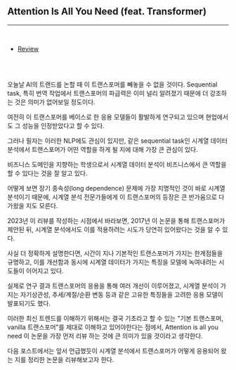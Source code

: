 ## Attention Is All You Need (feat. Transformer)

__________

<br>

- [Review](https://seollane22.tistory.com/20)

</br>

<br>

오늘날 AI의 트랜드를 논할 때 이 트랜스포머를 빼놓을 수 없을 것이다. Sequential task, 특히 번역 작업에서 트랜스포머의 파급력은 이미 널리 알려졌기 때문에 더 강조하는 것은 의미가 없어보일 정도이다. 

여전히 이 트랜스포머를 베이스로 한 응용 모델들이 활발하게 연구되고 있으며 현업에서도 그 성능을 인정받았다고 할 수 있다.

그러나 필자는 이러한 NLP에도 관심이 있지만, 같은 sequential task인 시계열 데이터 분석에서 트랜스포머가 어떤 역할을 하게 될 지에 대해 가장 큰 관심이 있다.

비즈니스 도메인을 지향하는 학생으로서 시계열 데이터 분석이 비즈니스에서 큰 역할을 할 수 있다는 것을 잘 알고 있다.  

어떻게 보면 장기 종속성(long dependence) 문제에 가장 치명적인 것이 바로 시계열 분석이기 때문에, 시계열 분석 전문가들에게 이 트랜스포머의 등장은 큰 반가움으로 다가왔을 지도 모른다.

2023년 이 리뷰를 작성하는 시점에서 바라보면, 2017년 이 논문을 통해 트랜스포머가 제안된 뒤, 시계열 분석에서도 이를 적용하려는 시도가 당연히 있어왔다는 것을 알 수 있다.

사실 더 정확하게 설명한다면, 시간이 지나 기본적인 트랜스포머가 가지는 한계점들을 규명하고, 이를 개선함과 동시에 시계열 데이터가 가지는 특징을 모델에 녹여내려는 시도들이 이어지고 있다. 

실제로 연구 결과 트랜스포머의 응용을 통해 여러 개선이 이루어졌고, 시계열 분석이 가지는 자기상관성, 추세/계절/순환 변동 등과 같은 고유한 특징들을 고려한 응용 모델이 발표되기도 했다.

이러한 최신 트렌드를 이해하기 위해서는 결국 기초라고 할 수 있는 "기본 트랜스포머, vanilla 트랜스포머"를 제대로 이해하고 있어야한다는 점에서, Attention is all you need 이 논문을 가장 먼저 리뷰
하는 것에 큰 의미가 있을 것이라고 생각한다.

 

다음 포스트에서는 앞서 언급했듯이 시계열 분석에서 트랜스포머가 어떻게 응용되어 왔는 지를 정리한 논문을 리뷰해보고자 한다.
</br>

